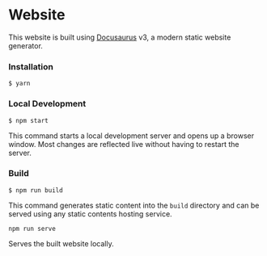 # Website

This website is built using [Docusaurus](https://docusaurus.io/) v3, a modern static website generator.

### Installation

```
$ yarn
```

### Local Development

```
$ npm start
```

This command starts a local development server and opens up a browser window. Most changes are reflected live without having to restart the server.

### Build

```
$ npm run build
```

This command generates static content into the `build` directory and can be served using any static contents hosting service.



`npm run serve`

Serves the built website locally.

